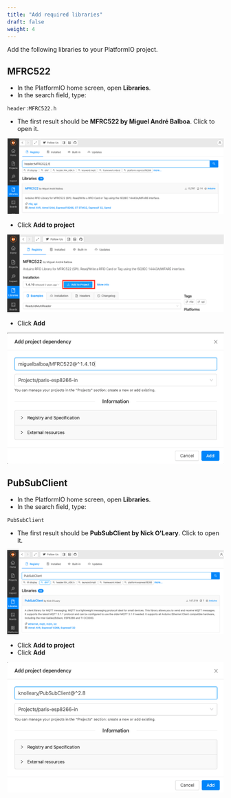 ```yaml
---
title: "Add required libraries"
draft: false
weight: 4
---
```


Add the following libraries to your PlatformIO project.

## MFRC522

* In the PlatformIO home screen, open **Libraries**.
* In the search field, type:

```raw
header:MFRC522.h
```

* The first result should be **MFRC522 by Miguel André Balboa**. Click to open it.

![PlatformIO add library](/images/platformIO-add-library1.png)

* Click **Add to project**
  
![PlatformIO add library](/images/platformIO-add-library2.png)

* Click **Add**

![PlatformIO add library](/images/platformIO-add-library3.png)

## PubSubClient

* In the PlatformIO home screen, open **Libraries**.
* In the search field, type:

```raw
PubSubClient
```

* The first result should be **PubSubClient by Nick O'Leary**. Click to open it.

![PlatformIO add library](/images/platformIO-add-library4.png)

* Click **Add to project**
* Click **Add**

![PlatformIO add library](/images/platformIO-add-library5.png)
